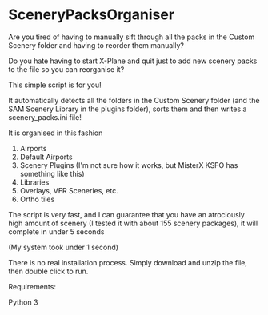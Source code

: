 # SceneryPacksOrganiser
Are you tired of having to manually sift through all the packs in the Custom Scenery folder and having to reorder them manually?

Do you hate having to start X-Plane and quit just to add new scenery packs to the file so you can reorganise it?

This simple script is for you!

It automatically detects all the folders in the Custom Scenery folder (and the SAM Scenery Library in the plugins folder), sorts them and then writes a scenery_packs.ini file!

It is organised in this fashion

1. Airports
2. Default Airports
3. Scenery Plugins (I'm not sure how it works, but MisterX KSFO has something like this)
4. Libraries
5. Overlays, VFR Sceneries, etc.
6. Ortho tiles
 

The script is very fast, and I can guarantee that you have an atrociously high amount of scenery (I tested it with about 155 scenery packages), it will complete in under 5 seconds

(My system took under 1 second)

There is no real installation process. Simply download and unzip the file, then double click to run. 

Requirements:

Python 3
